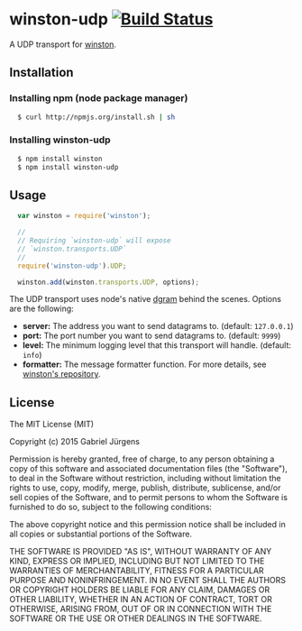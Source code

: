 # winston-udp [![Build Status](https://travis-ci.org/gjurgens/winston-udp.svg?branch=master)](https://travis-ci.org/gjurgens/winston-udp)

A UDP transport for [winston][0].

## Installation

### Installing npm (node package manager)

``` sh
  $ curl http://npmjs.org/install.sh | sh
```

### Installing winston-udp

``` sh
  $ npm install winston
  $ npm install winston-udp
```

## Usage
``` js
  var winston = require('winston');

  //
  // Requiring `winston-udp` will expose
  // `winston.transports.UDP`
  //
  require('winston-udp').UDP;

  winston.add(winston.transports.UDP, options);
```

The UDP transport uses node's native [dgram](https://nodejs.org/api/dgram.html) behind the scenes.  Options are the following:

* __server:__ The address you want to send datagrams to. (default: `127.0.0.1`)
* __port:__ The port number you want to send datagrams to. (default: `9999`)
* __level:__ The minimum logging level that this transport will handle. (default: `info`)
* __formatter:__ The message formatter function. For more details, see [winston's repository](https://github.com/winstonjs/winston#custom-log-format).

## License
The MIT License (MIT)

Copyright (c) 2015 Gabriel Jürgens

Permission is hereby granted, free of charge, to any person obtaining a copy
of this software and associated documentation files (the "Software"), to deal
in the Software without restriction, including without limitation the rights
to use, copy, modify, merge, publish, distribute, sublicense, and/or sell
copies of the Software, and to permit persons to whom the Software is
furnished to do so, subject to the following conditions:

The above copyright notice and this permission notice shall be included in all
copies or substantial portions of the Software.

THE SOFTWARE IS PROVIDED "AS IS", WITHOUT WARRANTY OF ANY KIND, EXPRESS OR
IMPLIED, INCLUDING BUT NOT LIMITED TO THE WARRANTIES OF MERCHANTABILITY,
FITNESS FOR A PARTICULAR PURPOSE AND NONINFRINGEMENT. IN NO EVENT SHALL THE
AUTHORS OR COPYRIGHT HOLDERS BE LIABLE FOR ANY CLAIM, DAMAGES OR OTHER
LIABILITY, WHETHER IN AN ACTION OF CONTRACT, TORT OR OTHERWISE, ARISING FROM,
OUT OF OR IN CONNECTION WITH THE SOFTWARE OR THE USE OR OTHER DEALINGS IN THE
SOFTWARE.

[0]: https://github.com/flatiron/winston

